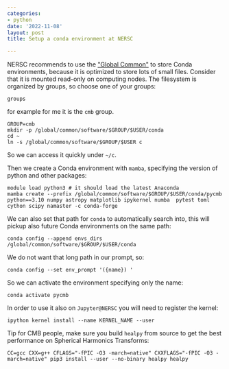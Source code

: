 ```yaml
---
categories:
- python
date: '2022-11-08'
layout: post
title: Setup a conda environment at NERSC

---
```


NERSC recommends to use the ["Global Common"](https://docs.nersc.gov/filesystems/global-common/) to store Conda environments, because it is optimized to store lots of small files. Consider that it is mounted read-only on computing nodes.
The filesystem is organized by groups, so choose one of your groups:

    groups

for example for me it is the `cmb` group.

    GROUP=cmb
    mkdir -p /global/common/software/$GROUP/$USER/conda
    cd ~
    ln -s /global/common/software/$GROUP/$USER c

So we can access it quickly under `~/c`.

Then we create a Conda environment with `mamba`, specifying the version of python and other packages:

    module load python3 # it should load the latest Anaconda
    mamba create --prefix /global/common/software/$GROUP/$USER/conda/pycmb python==3.10 numpy astropy matplotlib ipykernel numba  pytest toml cython scipy namaster -c conda-forge     

We can also set that path for `conda` to automatically search into, this will pickup also future Conda environments on the same path:

    conda config --append envs_dirs /global/common/software/$GROUP/$USER/conda

We do not want that long path in our prompt, so:

    conda config --set env_prompt '({name}) '

So we can activate the environment specifying only the name:

    conda activate pycmb

In order to use it also on `Jupyter@NERSC` you will need to register the kernel:

    ipython kernel install --name KERNEL_NAME --user

Tip for CMB people, make sure you build `healpy` from source to get the best performance on Spherical Harmonics Transforms:

    CC=gcc CXX=g++ CFLAGS="-fPIC -O3 -march=native" CXXFLAGS="-fPIC -O3 -march=native" pip3 install --user --no-binary healpy healpy
